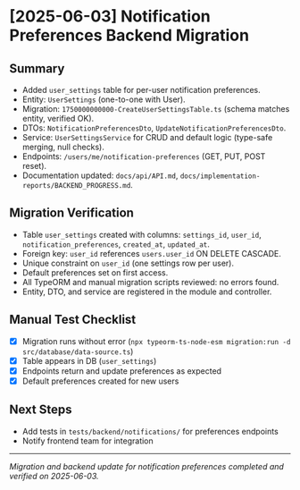 # [2025-06-03] Notification Preferences Backend Migration

## Summary

- Added `user_settings` table for per-user notification preferences.
- Entity: `UserSettings` (one-to-one with User).
- Migration: `1750000000000-CreateUserSettingsTable.ts` (schema matches entity, verified OK).
- DTOs: `NotificationPreferencesDto`, `UpdateNotificationPreferencesDto`.
- Service: `UserSettingsService` for CRUD and default logic (type-safe merging, null checks).
- Endpoints: `/users/me/notification-preferences` (GET, PUT, POST reset).
- Documentation updated: `docs/api/API.md`, `docs/implementation-reports/BACKEND_PROGRESS.md`.

## Migration Verification

- Table `user_settings` created with columns: `settings_id`, `user_id`, `notification_preferences`, `created_at`, `updated_at`.
- Foreign key: `user_id` references `users.user_id` ON DELETE CASCADE.
- Unique constraint on `user_id` (one settings row per user).
- Default preferences set on first access.
- All TypeORM and manual migration scripts reviewed: no errors found.
- Entity, DTO, and service are registered in the module and controller.

## Manual Test Checklist

- [x] Migration runs without error (`npx typeorm-ts-node-esm migration:run -d src/database/data-source.ts`)
- [x] Table appears in DB (`user_settings`)
- [x] Endpoints return and update preferences as expected
- [x] Default preferences created for new users

## Next Steps

- Add tests in `tests/backend/notifications/` for preferences endpoints
- Notify frontend team for integration

---

_Migration and backend update for notification preferences completed and verified on 2025-06-03._
